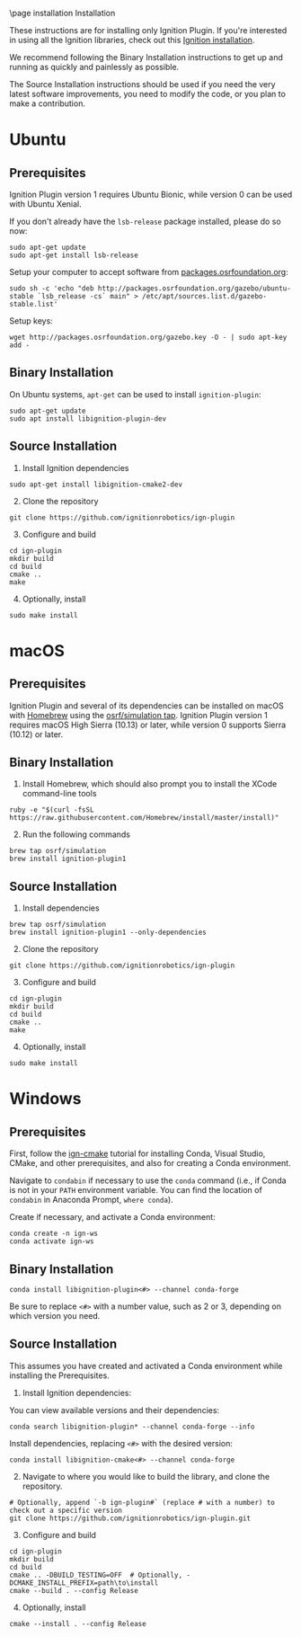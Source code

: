 \page installation Installation

These instructions are for installing only Ignition Plugin.
If you're interested in using all the Ignition libraries, check out this [Ignition installation](https://ignitionrobotics.org/docs/latest/install).

We recommend following the Binary Installation instructions to get up and running as quickly and painlessly as possible.

The Source Installation instructions should be used if you need the very latest software improvements, you need to modify the code, or you plan to make a contribution.

# Ubuntu

## Prerequisites

Ignition Plugin version 1 requires Ubuntu Bionic, while version 0
can be used with Ubuntu Xenial.

If you don't already have the `lsb-release` package installed, please do so now:
```
sudo apt-get update
sudo apt-get install lsb-release
```

Setup your computer to accept software from
[packages.osrfoundation.org](http://packages.osrfoundation.org):
```
sudo sh -c 'echo "deb http://packages.osrfoundation.org/gazebo/ubuntu-stable `lsb_release -cs` main" > /etc/apt/sources.list.d/gazebo-stable.list'
```

Setup keys:
```
wget http://packages.osrfoundation.org/gazebo.key -O - | sudo apt-key add -
```

## Binary Installation

On Ubuntu systems, `apt-get` can be used to install `ignition-plugin`:
```
sudo apt-get update
sudo apt install libignition-plugin-dev
```

## Source Installation

1. Install Ignition dependencies
  ```
  sudo apt-get install libignition-cmake2-dev
  ```

2. Clone the repository
  ```
  git clone https://github.com/ignitionrobotics/ign-plugin
  ```

3. Configure and build
  ```
  cd ign-plugin
  mkdir build
  cd build
  cmake ..
  make
  ```

4. Optionally, install
  ```
  sudo make install
  ```

# macOS

## Prerequisites

Ignition Plugin and several of its dependencies can be installed on macOS
with [Homebrew](http://brew.sh/) using the [osrf/simulation
tap](https://github.com/osrf/homebrew-simulation). Ignition Plugin version 1
requires macOS High Sierra (10.13) or later, while version 0 supports
Sierra (10.12) or later.

## Binary Installation

1. Install Homebrew, which should also prompt you to install the XCode command-line tools
  ```
  ruby -e "$(curl -fsSL https://raw.githubusercontent.com/Homebrew/install/master/install)"
  ```

2. Run the following commands
  ```
  brew tap osrf/simulation
  brew install ignition-plugin1
  ```

## Source Installation

1. Install dependencies
  ```
  brew tap osrf/simulation
  brew install ignition-plugin1 --only-dependencies
  ```

2. Clone the repository
  ```
  git clone https://github.com/ignitionrobotics/ign-plugin
  ```

3. Configure and build
  ```
  cd ign-plugin
  mkdir build
  cd build
  cmake ..
  make
  ```

4. Optionally, install
  ```
  sudo make install
  ```

# Windows

## Prerequisites

First, follow the [ign-cmake](https://github.com/ignitionrobotics/ign-cmake) tutorial for installing Conda, Visual Studio, CMake, and other prerequisites, and also for creating a Conda environment.

Navigate to ``condabin`` if necessary to use the ``conda`` command (i.e., if Conda is not in your `PATH` environment variable. You can find the location of ``condabin`` in Anaconda Prompt, ``where conda``).

Create if necessary, and activate a Conda environment:
```
conda create -n ign-ws
conda activate ign-ws
```

## Binary Installation

```
conda install libignition-plugin<#> --channel conda-forge
```

Be sure to replace `<#>` with a number value, such as 2 or 3, depending on
which version you need.

## Source Installation

This assumes you have created and activated a Conda environment while installing the Prerequisites.

1. Install Ignition dependencies:

  You can view available versions and their dependencies:
  ```
  conda search libignition-plugin* --channel conda-forge --info
  ```

  Install dependencies, replacing `<#>` with the desired version:
  ```
  conda install libignition-cmake<#> --channel conda-forge
  ```

2. Navigate to where you would like to build the library, and clone the repository.
  ```
  # Optionally, append `-b ign-plugin#` (replace # with a number) to check out a specific version
  git clone https://github.com/ignitionrobotics/ign-plugin.git
  ```

3. Configure and build
  ```
  cd ign-plugin
  mkdir build
  cd build
  cmake .. -DBUILD_TESTING=OFF  # Optionally, -DCMAKE_INSTALL_PREFIX=path\to\install
  cmake --build . --config Release
  ```

4. Optionally, install
  ```
  cmake --install . --config Release
  ```
